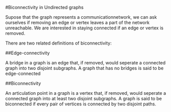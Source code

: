 #Biconnectivity in Undirected graphs

Supose that the graph represents a communicationnetwork, we can ask ourselves if removing an edge or vertex leaves a part of the network unreachable. We are interested in staying connected if an edge or vertex is removed.

There are two related definitions of biconnectivity:

##Edge-connectivity

A bridge in a graph is an edge that, if removed, would seperate a connected graph into two disjoint subgraphs. A graph that has no bridges is said to be edge-connected

##Biconnectivity

An articulation point in a graph is a vertex that, if removed, would seperate a connected graph into at least two disjoint subgraphs. A graph is said to be biconnected if every pair of vertices is connected by two disjoint paths.
